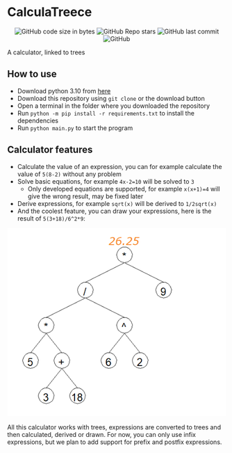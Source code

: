 # CalculaTreece

<div align="center">
    <img alt="GitHub code size in bytes" src="https://img.shields.io/github/languages/code-size/Nanapiou/CalculaTreece">
    <img alt="GitHub Repo stars" src="https://img.shields.io/github/stars/Nanapiou/CalculaTreece?logo=github&style=plastic">
    <img alt="GitHub last commit" src="https://img.shields.io/github/last-commit/Nanapiou/CalculaTreece?logo=github&style=plastic">
    <img alt="GitHub" src="https://img.shields.io/github/license/Nanapiou/CalculaTreece?logo=github&style=plastic">
</div>

A calculator, linked to trees

## How to use

- Download python 3.10 from [here](https://www.python.org/downloads/)
- Download this repository using `git clone` or the download button
- Open a terminal in the folder where you downloaded the repository
- Run `python -m pip install -r requirements.txt` to install the dependencies
- Run `python main.py` to start the program

## Calculator features

- Calculate the value of an expression, you can for example calculate the value of `5(8-2)` without any problem
- Solve basic equations, for example `4x-2=10` will be solved to `3`
    - Only developed equations are supported, for example `x(x+1)=4` will give the wrong result, may be fixed later
- Derive expressions, for example `sqrt(x)` will be derived to `1/2sqrt(x)`
- And the coolest feature, you can draw your expressions, here is the result of `5(3+18)/6^2*9`:

![image.png](./examples/tree_expression.png)

All this calculator works with trees, expressions are converted to trees and then calculated, derived or drawn.
For now, you can only use infix expressions, but we plan to add support for prefix and postfix expressions.